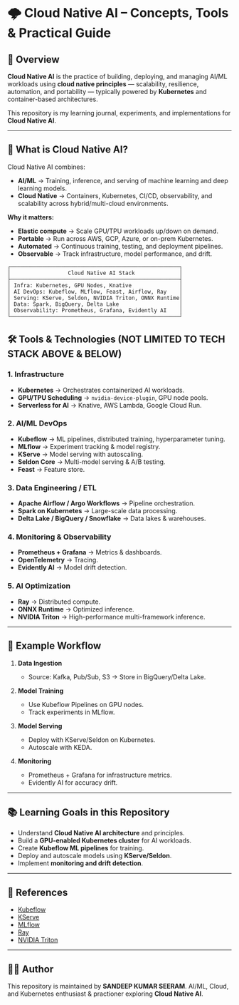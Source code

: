 # 🌩️ Cloud Native AI – Concepts, Tools & Practical Guide

## 📌 Overview
**Cloud Native AI** is the practice of building, deploying, and managing AI/ML workloads using **cloud native principles** — scalability, resilience, automation, and portability — typically powered by **Kubernetes** and container-based architectures.

This repository is my learning journal, experiments, and implementations for **Cloud Native AI**.

---

## 🚀 What is Cloud Native AI?

Cloud Native AI combines:
- **AI/ML** → Training, inference, and serving of machine learning and deep learning models.
- **Cloud Native** → Containers, Kubernetes, CI/CD, observability, and scalability across hybrid/multi-cloud environments.

**Why it matters:**
- **Elastic compute** → Scale GPU/TPU workloads up/down on demand.
- **Portable** → Run across AWS, GCP, Azure, or on-prem Kubernetes.
- **Automated** → Continuous training, testing, and deployment pipelines.
- **Observable** → Track infrastructure, model performance, and drift.

```
┌─────────────────────────────────────────────────────┐
│                  Cloud Native AI Stack              │
├─────────────────────────────────────────────────────┤
│ Infra: Kubernetes, GPU Nodes, Knative               │
│ AI DevOps: Kubeflow, MLflow, Feast, Airflow, Ray    │
│ Serving: KServe, Seldon, NVIDIA Triton, ONNX Runtime│
│ Data: Spark, BigQuery, Delta Lake                   │
│ Observability: Prometheus, Grafana, Evidently AI    │
└─────────────────────────────────────────────────────┘
```
## 🛠️ Tools & Technologies (NOT LIMITED TO TECH STACK ABOVE & BELOW)

### **1. Infrastructure**
- **Kubernetes** → Orchestrates containerized AI workloads.
- **GPU/TPU Scheduling** → `nvidia-device-plugin`, GPU node pools.
- **Serverless for AI** → Knative, AWS Lambda, Google Cloud Run.

### **2. AI/ML DevOps**
- **Kubeflow** → ML pipelines, distributed training, hyperparameter tuning.
- **MLflow** → Experiment tracking & model registry.
- **KServe** → Model serving with autoscaling.
- **Seldon Core** → Multi-model serving & A/B testing.
- **Feast** → Feature store.

### **3. Data Engineering / ETL**
- **Apache Airflow / Argo Workflows** → Pipeline orchestration.
- **Spark on Kubernetes** → Large-scale data processing.
- **Delta Lake / BigQuery / Snowflake** → Data lakes & warehouses.

### **4. Monitoring & Observability**
- **Prometheus + Grafana** → Metrics & dashboards.
- **OpenTelemetry** → Tracing.
- **Evidently AI** → Model drift detection.

### **5. AI Optimization**
- **Ray** → Distributed compute.
- **ONNX Runtime** → Optimized inference.
- **NVIDIA Triton** → High-performance multi-framework inference.

---

## 🔄 Example Workflow

1. **Data Ingestion**
   - Source: Kafka, Pub/Sub, S3 → Store in BigQuery/Delta Lake.

2. **Model Training**
   - Use Kubeflow Pipelines on GPU nodes.
   - Track experiments in MLflow.

3. **Model Serving**
   - Deploy with KServe/Seldon on Kubernetes.
   - Autoscale with KEDA.

4. **Monitoring**
   - Prometheus + Grafana for infrastructure metrics.
   - Evidently AI for accuracy drift.

---

## 📚 Learning Goals in this Repository
- Understand **Cloud Native AI architecture** and principles.
- Build a **GPU-enabled Kubernetes cluster** for AI workloads.
- Create **Kubeflow ML pipelines** for training.
- Deploy and autoscale models using **KServe/Seldon**.
- Implement **monitoring and drift detection**.

---

## 📖 References
- [Kubeflow](https://www.kubeflow.org/)
- [KServe](https://kserve.github.io/website/)
- [MLflow](https://mlflow.org/)
- [Ray](https://www.ray.io/)
- [NVIDIA Triton](https://developer.nvidia.com/nvidia-triton-inference-server)

---

## 🧑‍💻 Author
This repository is maintained by **SANDEEP KUMAR SEERAM**.
AI/ML, Cloud, and Kubernetes enthusiast & practioner exploring **Cloud Native AI**.

